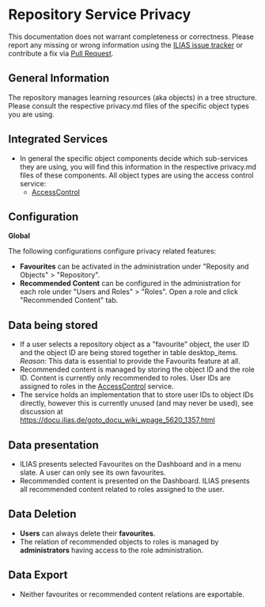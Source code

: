 # Repository Service Privacy

This documentation does not warrant completeness or correctness. Please report any
missing or wrong information using the [ILIAS issue tracker](https://mantis.ilias.de)
or contribute a fix via [Pull Request](../docs/development/contributing.md#pull-request-to-the-repositories).


## General Information

The repository manages learning resources (aka objects) in a tree structure. Please consult the respective privacy.md files of the specific object types you are using.

## Integrated Services

- In general the specific object components decide which sub-services they are using, you will find this information in the respective privacy.md files of these components. All object types are using the access control service:
  - [AccessControl](../../ILIAS/AccessControl/PRIVACY.md)

## Configuration

**Global**

The following configurations configure privacy related features:

- **Favourites** can be activated in the administration under "Reposity and Objects" > "Repository".
- **Recommended Content** can be configured in the administration for each role under "Users and Roles" > "Roles". Open a role and click "Recommended Content" tab.


## Data being stored

- If a user selects a repository object as a "favourite" object, the user ID and the object ID are being stored together in table desktop_items. _Reason_: This data is essential to provide the Favourits feature at all.
- Recommended content is managed by storing the object ID and the role ID. Content is currently only recommended to roles. User IDs are assigned to roles in the [AccessControl](../../ILIAS/AccessControl/PRIVACY.md) service. 
- The service holds an implementation that to store user IDs to object IDs directly, however this is currently unused (and may never be used), see discussion at https://docu.ilias.de/goto_docu_wiki_wpage_5620_1357.html

## Data presentation

- ILIAS presents selected Favourites on the Dashboard and in a menu slate. A user can only see its own favourites.
- Recommended content is presented on the Dashboard. ILIAS presents all recommended content related to roles assigned to the user.

## Data Deletion

- **Users** can always delete their **favourites**.
- The relation of recommended objects to roles is managed by **administrators** having access to the role administration.

## Data Export

- Neither favourites or recommended content relations are exportable.